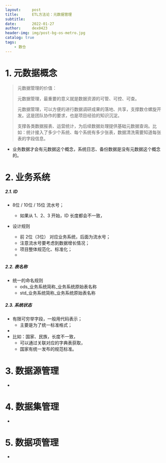 ```yaml
---
layout:     post
title:      ETL方法论：元数据管理
subtitle:   
date:       2022-01-27
author:     dex0423
header-img: img/post-bg-os-metro.jpg
catalog: true
tags:
    - 数仓
---
```


# 1. 元数据概念

> 元数据管理的价值：
> 
> 元数据管理，最重要的意义就是数据资源的可管、可控、可查。
> 
> 元数据管理，可以方便的进行数据调研成果的落地、共享，支撑数仓螺旋开发。这是团队协作的要求，也是项目经验的知识沉淀。
>  
> 支撑各类数据报表、运营统计，为后续数据处理提供基础元数据查询。比如：统计接入了多少个系统、每个系统有多少张表，数据清洗需要知道每张表的字段信息。

- 业务数据才会有元数据这个概念，系统日志、备份数据是没有元数据这个概念的。

# 2. 业务系统

##### 2.1. ID

- 8位 / 10位 / 15位 流水号；
  - 如果从 1、2、3 开始，ID 长度都会不一致，

- 设计规则
  - 前 2位（3位） 对应业务系统，后面为流水号；
  - 注意流水号要考虑到数据增长情况；
  - 项目整体规范化、标准化；
  - 

##### 2.2. 表名称

- 统一的命名规则
  - ods_业务系统简称_业务系统原始表名称
  - std_业务系统简称_业务系统原始表名称

##### 2.3. 系统状态

- 有限可穷举字段，一般用代码表示；
  - 主要是为了统一标准格式；
- 
- 比如：国家、民族，长度不一致，
  - 可以通过关联对应的字典表获取，
  - 国家有统一发布的规范标准。

# 3. 数据源管理

- 

# 4. 数据集管理

- 

# 5. 数据项管理

- 

